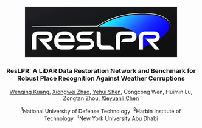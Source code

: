 <p align="center">
  <img src="./docs/figs/ResLPR_logo.png" alt="Project Logo" width="400"/>
</p>

<h3 align="center">ResLPR: A LiDAR Data Restoration Network and Benchmark for Robust Place Recognition Against Weather Corruptions</h3>

<p align="center">
  <a href="https://github.com/KuangWenqing">Wenqing Kuang</a>,
  <a href="https://github.com/Grandzxw">Xiongwei Zhao</a>,
  <a href="https://github.com/shenyehui">Yehui Shen</a>,
  Congcong Wen,
  Huimin Lu,
  Zongtan Zhou,
  <a href="https://github.com/Chen-Xieyuanli">Xieyuanli Chen</a>
</p>

<p align="center"><sup>1</sup>National University of Defense Technology&nbsp;&nbsp;<sup>2</sup>Harbin Institute of Technology&nbsp;&nbsp;<sup>3</sup>New York University Abu Dhabi</p>

